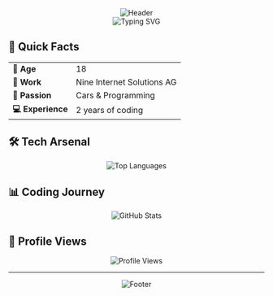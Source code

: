 <div align="center">
  <img src="https://capsule-render.vercel.app/api?type=waving&color=2E8B57&height=200&section=header&text=Denis&fontSize=100&animation=fadeIn&fontAlignY=38&desc=Developer%20%26%20Car%20Enthusiast&descAlignY=55&descAlign=50" alt="Header" />
</div>

<div align="center">
  <img src="https://readme-typing-svg.herokuapp.com?font=Fira+Code&weight=500&size=30&pause=1000&color=2E8B57&center=true&vCenter=true&width=600&height=100&lines=Welcome+to+my+digital+space!;Coding+%26+Cars+are+my+passion" alt="Typing SVG" />
</div>

## 🎯 Quick Facts

<div align="center">
  <table>
    <tr>
      <td><b>🎂 Age</b></td>
      <td>18</td>
    </tr>
    <tr>
      <td><b>💼 Work</b></td>
      <td>Nine Internet Solutions AG</td>
    </tr>
    <tr>
      <td><b>🚗 Passion</b></td>
      <td>Cars & Programming</td>
    </tr>
    <tr>
      <td><b>💻 Experience</b></td>
      <td>2 years of coding</td>
    </tr>
  </table>
</div>

## 🛠️ Tech Arsenal

<div align="center">
  <img src="https://github-readme-stats.vercel.app/api/top-langs/?username=BusyDenis&layout=compact&theme=radical&hide_border=true&bg_color=0D1117&title_color=2E8B57&text_color=FFFFFF" alt="Top Languages" />
</div>

## 📊 Coding Journey

<div align="center">
  <img src="https://github-readme-stats.vercel.app/api?username=BusyDenis&show_icons=true&theme=radical&hide_border=true&bg_color=0D1117&title_color=2E8B57&text_color=FFFFFF" alt="GitHub Stats" />
</div>

## 👀 Profile Views

<div align="center">
  <img src="https://komarev.com/ghpvc/?username=BusyDenis&color=2E8B57&style=for-the-badge" alt="Profile Views" />
</div>

---
<div align="center">
  <img src="https://capsule-render.vercel.app/api?type=waving&color=2E8B57&height=100&section=footer" alt="Footer" />
</div>
